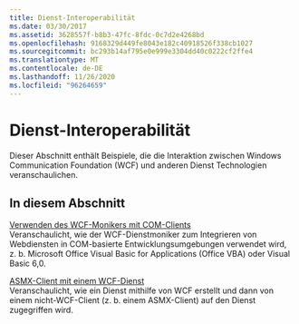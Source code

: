 ```yaml
---
title: Dienst-Interoperabilität
ms.date: 03/30/2017
ms.assetid: 3628557f-b8b3-47fc-8fdc-0c7d2e4268bd
ms.openlocfilehash: 9168329d449fe8043e182c40918526f338cb1027
ms.sourcegitcommit: bc293b14af795e0e999e3304dd40c0222cf2ffe4
ms.translationtype: MT
ms.contentlocale: de-DE
ms.lasthandoff: 11/26/2020
ms.locfileid: "96264659"
---
```

# <a name="service-interoperability"></a>Dienst-Interoperabilität

Dieser Abschnitt enthält Beispiele, die die Interaktion zwischen Windows Communication Foundation (WCF) und anderen Dienst Technologien veranschaulichen.  
  
## <a name="in-this-section"></a>In diesem Abschnitt  

 [Verwenden des WCF-Monikers mit COM-Clients](using-the-wcf-moniker-with-com-clients.md)  
 Veranschaulicht, wie der WCF-Dienstmoniker zum Integrieren von Webdiensten in COM-basierte Entwicklungsumgebungen verwendet wird, z. b. Microsoft Office Visual Basic for Applications (Office VBA) oder Visual Basic 6,0.  
  
 [ASMX-Client mit einem WCF-Dienst](asmx-client-with-a-wcf-service.md)  
 Veranschaulicht, wie ein Dienst mithilfe von WCF erstellt und dann von einem nicht-WCF-Client (z. b. einem ASMX-Client) auf den Dienst zugegriffen wird.
